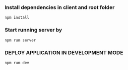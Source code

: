 ### Install dependencies in client and root folder

`npm install`

### Start running server by

`npm run server`

### DEPLOY APPLICATION IN DEVELOPMENT MODE
`npm run dev`